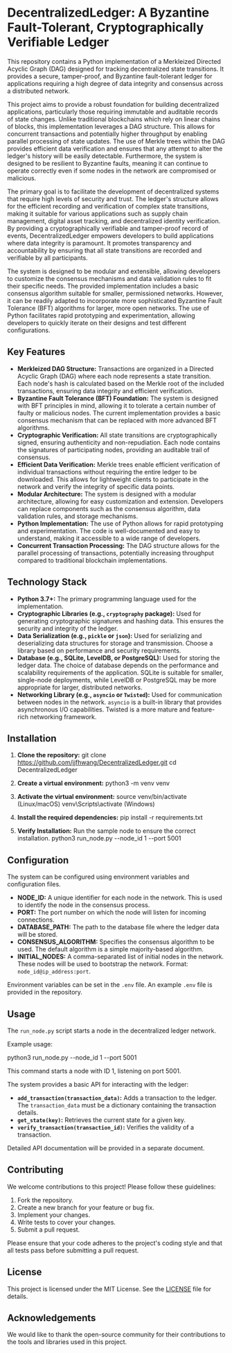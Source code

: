 # DecentralizedLedger: A Byzantine Fault-Tolerant, Cryptographically Verifiable Ledger

This repository contains a Python implementation of a Merkleized Directed Acyclic Graph (DAG) designed for tracking decentralized state transitions. It provides a secure, tamper-proof, and Byzantine fault-tolerant ledger for applications requiring a high degree of data integrity and consensus across a distributed network.

This project aims to provide a robust foundation for building decentralized applications, particularly those requiring immutable and auditable records of state changes. Unlike traditional blockchains which rely on linear chains of blocks, this implementation leverages a DAG structure. This allows for concurrent transactions and potentially higher throughput by enabling parallel processing of state updates. The use of Merkle trees within the DAG provides efficient data verification and ensures that any attempt to alter the ledger's history will be easily detectable. Furthermore, the system is designed to be resilient to Byzantine faults, meaning it can continue to operate correctly even if some nodes in the network are compromised or malicious.

The primary goal is to facilitate the development of decentralized systems that require high levels of security and trust. The ledger's structure allows for the efficient recording and verification of complex state transitions, making it suitable for various applications such as supply chain management, digital asset tracking, and decentralized identity verification. By providing a cryptographically verifiable and tamper-proof record of events, DecentralizedLedger empowers developers to build applications where data integrity is paramount. It promotes transparency and accountability by ensuring that all state transitions are recorded and verifiable by all participants.

The system is designed to be modular and extensible, allowing developers to customize the consensus mechanisms and data validation rules to fit their specific needs. The provided implementation includes a basic consensus algorithm suitable for smaller, permissioned networks. However, it can be readily adapted to incorporate more sophisticated Byzantine Fault Tolerance (BFT) algorithms for larger, more open networks. The use of Python facilitates rapid prototyping and experimentation, allowing developers to quickly iterate on their designs and test different configurations.

## Key Features

*   **Merkleized DAG Structure:** Transactions are organized in a Directed Acyclic Graph (DAG) where each node represents a state transition. Each node's hash is calculated based on the Merkle root of the included transactions, ensuring data integrity and efficient verification.
*   **Byzantine Fault Tolerance (BFT) Foundation:** The system is designed with BFT principles in mind, allowing it to tolerate a certain number of faulty or malicious nodes. The current implementation provides a basic consensus mechanism that can be replaced with more advanced BFT algorithms.
*   **Cryptographic Verification:** All state transitions are cryptographically signed, ensuring authenticity and non-repudiation. Each node contains the signatures of participating nodes, providing an auditable trail of consensus.
*   **Efficient Data Verification:** Merkle trees enable efficient verification of individual transactions without requiring the entire ledger to be downloaded. This allows for lightweight clients to participate in the network and verify the integrity of specific data points.
*   **Modular Architecture:** The system is designed with a modular architecture, allowing for easy customization and extension. Developers can replace components such as the consensus algorithm, data validation rules, and storage mechanisms.
*   **Python Implementation:** The use of Python allows for rapid prototyping and experimentation. The code is well-documented and easy to understand, making it accessible to a wide range of developers.
*   **Concurrent Transaction Processing:** The DAG structure allows for the parallel processing of transactions, potentially increasing throughput compared to traditional blockchain implementations.

## Technology Stack

*   **Python 3.7+:** The primary programming language used for the implementation.
*   **Cryptographic Libraries (e.g., `cryptography` package):** Used for generating cryptographic signatures and hashing data. This ensures the security and integrity of the ledger.
*   **Data Serialization (e.g., `pickle` or `json`):** Used for serializing and deserializing data structures for storage and transmission. Choose a library based on performance and security requirements.
*   **Database (e.g., SQLite, LevelDB, or PostgreSQL):** Used for storing the ledger data. The choice of database depends on the performance and scalability requirements of the application. SQLite is suitable for smaller, single-node deployments, while LevelDB or PostgreSQL may be more appropriate for larger, distributed networks.
*   **Networking Library (e.g., `asyncio` or `Twisted`):** Used for communication between nodes in the network. `asyncio` is a built-in library that provides asynchronous I/O capabilities. Twisted is a more mature and feature-rich networking framework.

## Installation

1.  **Clone the repository:**
    git clone https://github.com/jjfhwang/DecentralizedLedger.git
    cd DecentralizedLedger

2.  **Create a virtual environment:**
    python3 -m venv venv

3.  **Activate the virtual environment:**
    source venv/bin/activate  (Linux/macOS)
    venv\Scripts\activate  (Windows)

4.  **Install the required dependencies:**
    pip install -r requirements.txt

5.  **Verify Installation:** Run the sample node to ensure the correct installation.
    python3 run_node.py --node_id 1 --port 5001

## Configuration

The system can be configured using environment variables and configuration files.

*   **NODE_ID:** A unique identifier for each node in the network. This is used to identify the node in the consensus process.
*   **PORT:** The port number on which the node will listen for incoming connections.
*   **DATABASE_PATH:** The path to the database file where the ledger data will be stored.
*   **CONSENSUS_ALGORITHM:** Specifies the consensus algorithm to be used. The default algorithm is a simple majority-based algorithm.
*   **INITIAL_NODES:** A comma-separated list of initial nodes in the network. These nodes will be used to bootstrap the network. Format: `node_id@ip_address:port`.

Environment variables can be set in the `.env` file. An example `.env` file is provided in the repository.

## Usage

The `run_node.py` script starts a node in the decentralized ledger network.

Example usage:

python3 run_node.py --node_id 1 --port 5001

This command starts a node with ID 1, listening on port 5001.

The system provides a basic API for interacting with the ledger:

*   **`add_transaction(transaction_data)`:** Adds a transaction to the ledger. The `transaction_data` must be a dictionary containing the transaction details.
*   **`get_state(key)`:** Retrieves the current state for a given key.
*   **`verify_transaction(transaction_id)`:** Verifies the validity of a transaction.

Detailed API documentation will be provided in a separate document.

## Contributing

We welcome contributions to this project! Please follow these guidelines:

1.  Fork the repository.
2.  Create a new branch for your feature or bug fix.
3.  Implement your changes.
4.  Write tests to cover your changes.
5.  Submit a pull request.

Please ensure that your code adheres to the project's coding style and that all tests pass before submitting a pull request.

## License

This project is licensed under the MIT License. See the [LICENSE](https://github.com/jjfhwang/DecentralizedLedger/blob/main/LICENSE) file for details.

## Acknowledgements

We would like to thank the open-source community for their contributions to the tools and libraries used in this project.